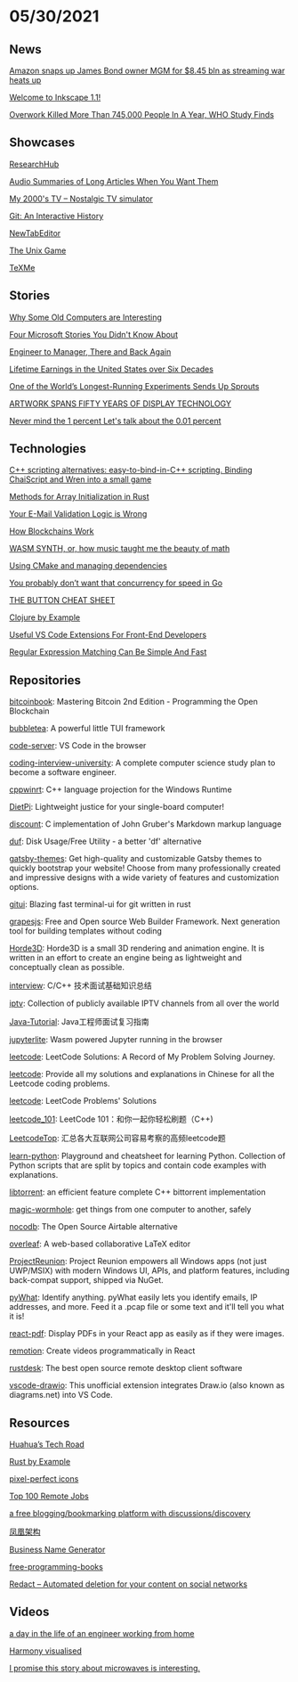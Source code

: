 # 05/30/2021

## News
[Amazon snaps up James Bond owner MGM for $8.45 bln as streaming war heats up](https://www.reuters.com/technology/amazon-snaps-up-james-bond-owner-mgm-845-bln-streaming-war-heats-up-2021-05-26/)

[Welcome to Inkscape 1.1!](https://inkscape.org/news/2021/05/24/welcome-inkscape-11/)

[Overwork Killed More Than 745,000 People In A Year, WHO Study Finds](https://www.npr.org/2021/05/17/997462169/thousands-of-people-are-dying-from-working-long-hours-a-new-who-study-finds)

## Showcases
[ResearchHub](https://www.researchhub.com/about)

[Audio Summaries of Long Articles When You Want Them](https://ausum.io/)

[My 2000's TV – Nostalgic TV simulator](https://my00stv.com/)

[Git: An Interactive History](https://git-history.jpalmer.dev/)

[NewTabEditor](https://notes.tools/)

[The Unix Game](https://unixgame.io/unix50)

[TeXMe](https://susam.github.io/texme/)

## Stories
[Why Some Old Computers are Interesting](http://hccc.org.uk/retro/retro.html)

[Four Microsoft Stories You Didn't Know About](https://fact.substack.com/p/four-microsoft-stories-you-didnt)

[Engineer to Manager, There and Back Again](https://datto.engineering/post/engineer-to-manager-there-and-back-again)

[Lifetime Earnings in the United States over Six Decades](https://bfi.uchicago.edu/insight/research-summary/lifetime-earnings-in-the-united-states-over-six-decades/)

[One of the World’s Longest-Running Experiments Sends Up Sprouts](https://www.nytimes.com/2021/05/11/science/seeds-germinated-michigan-state.html)

[ARTWORK SPANS FIFTY YEARS OF DISPLAY TECHNOLOGY](https://hackaday.com/2021/05/09/artwork-spans-fifty-years-of-display-technology/)

[Never mind the 1 percent Let's talk about the 0.01 percent](https://review.chicagobooth.edu/economics/2017/article/never-mind-1-percent-lets-talk-about-001-percent)

## Technologies
[C++ scripting alternatives: easy-to-bind-in-C++ scripting. Binding ChaiScript and Wren into a small game](https://germandiagogomez.medium.com/c-scripting-alternatives-easy-to-bind-scripting-binding-chaiscript-and-wren-into-a-small-game-174c86b0ecd7)

[Methods for Array Initialization in Rust](https://www.joshmcguigan.com/blog/array-initialization-rust/)

[Your E-Mail Validation Logic is Wrong](https://www.netmeister.org/blog/email.html)

[How Blockchains Work](https://asthasr.github.io/posts/how-blockchains-work/)

[WASM SYNTH, or, how music taught me the beauty of math](https://timdaub.github.io/2020/02/19/wasm-synth/#f1)

[Using CMake and managing dependencies](https://eliasdaler.github.io/using-cmake/)

[You probably don’t want that concurrency for speed in Go](https://sanggon.medium.com/you-probably-dont-want-that-concurrency-in-go-109421e8d23)

[THE BUTTON CHEAT SHEET](https://www.buttoncheatsheet.com/)

[Clojure by Example](https://kimh.github.io/clojure-by-example/#about)

[Useful VS Code Extensions For Front-End Developers](https://www.smashingmagazine.com/2021/05/useful-vs-code-extensions-web-developers/)

[Regular Expression Matching Can Be Simple And Fast](https://swtch.com/~rsc/regexp/regexp1.html)

## Repositories
[bitcoinbook](https://github.com/bitcoinbook/bitcoinbook): Mastering Bitcoin 2nd Edition - Programming the Open Blockchain

[bubbletea](https://github.com/charmbracelet/bubbletea): A powerful little TUI framework

[code-server](https://github.com/cdr/code-server): VS Code in the browser

[coding-interview-university](https://github.com/jwasham/coding-interview-university): A complete computer science study plan to become a software engineer.

[cppwinrt](https://github.com/microsoft/cppwinrt): C++ language projection for the Windows Runtime

[DietPi](https://github.com/MichaIng/DietPi): Lightweight justice for your single-board computer!

[discount](https://github.com/Orc/discount): C implementation of John Gruber's Markdown markup language

[duf](https://github.com/muesli/duf): Disk Usage/Free Utility - a better 'df' alternative

[gatsby-themes](https://github.com/LekoArts/gatsby-themes): Get high-quality and customizable Gatsby themes to quickly bootstrap your website! Choose from many professionally created and impressive designs with a wide variety of features and customization options.

[gitui](https://github.com/extrawurst/gitui): Blazing fast terminal-ui for git written in rust

[grapesjs](https://github.com/artf/grapesjs): Free and Open source Web Builder Framework. Next generation tool for building templates without coding

[Horde3D](https://github.com/horde3d/Horde3D): Horde3D is a small 3D rendering and animation engine. It is written in an effort to create an engine being as lightweight and conceptually clean as possible.

[interview](https://github.com/huihut/interview): C/C++ 技术面试基础知识总结

[iptv](https://github.com/iptv-org/iptv): Collection of publicly available IPTV channels from all over the world

[Java-Tutorial](https://github.com/h2pl/Java-Tutorial): Java工程师面试复习指南

[jupyterlite](https://github.com/jtpio/jupyterlite): Wasm powered Jupyter running in the browser

[leetcode](https://github.com/azl397985856/leetcode): LeetCode Solutions: A Record of My Problem Solving Journey.

[leetcode](https://github.com/grandyang/leetcode): Provide all my solutions and explanations in Chinese for all the Leetcode coding problems.

[leetcode](https://github.com/haoel/leetcode): LeetCode Problems' Solutions

[leetcode_101](https://github.com/changgyhub/leetcode_101): LeetCode 101：和你一起你轻松刷题（C++)

[LeetcodeTop](https://github.com/afatcoder/LeetcodeTop): 汇总各大互联网公司容易考察的高频leetcode题

[learn-python](https://github.com/trekhleb/learn-python): Playground and cheatsheet for learning Python. Collection of Python scripts that are split by topics and contain code examples with explanations.

[libtorrent](https://github.com/arvidn/libtorrent): an efficient feature complete C++ bittorrent implementation

[magic-wormhole](https://github.com/magic-wormhole/magic-wormhole): get things from one computer to another, safely

[nocodb](https://github.com/nocodb/nocodb): The Open Source Airtable alternative

[overleaf](https://github.com/overleaf/overleaf): A web-based collaborative LaTeX editor

[ProjectReunion](https://github.com/microsoft/ProjectReunion): Project Reunion empowers all Windows apps (not just UWP/MSIX) with modern Windows UI, APIs, and platform features, including back-compat support, shipped via NuGet.

[pyWhat](https://github.com/bee-san/pyWhat): Identify anything. pyWhat easily lets you identify emails, IP addresses, and more. Feed it a .pcap file or some text and it'll tell you what it is!

[react-pdf](https://github.com/wojtekmaj/react-pdf): Display PDFs in your React app as easily as if they were images.

[remotion](https://github.com/JonnyBurger/remotion): Create videos programmatically in React

[rustdesk](https://github.com/rustdesk/rustdesk): The best open source remote desktop client software

[vscode-drawio](https://github.com/hediet/vscode-drawio): This unofficial extension integrates Draw.io (also known as diagrams.net) into VS Code.

## Resources
[Huahua’s Tech Road](https://zxi.mytechroad.com/blog/)

[Rust by Example](https://doc.rust-lang.org/stable/rust-by-example/)

[pixel-perfect icons](https://iconic.app/)

[Top 100 Remote Jobs](https://remotists.com/top100_remotejobs/)

[a free blogging/bookmarking platform with discussions/discovery](https://wndr.xyz/)

[凤凰架构](http://icyfenix.cn/)

[Business Name Generator](https://looka.com/business-name-generator)

[free-programming-books](https://github.com/EbookFoundation/free-programming-books)

[Redact – Automated deletion for your content on social networks](https://redact.dev/?hn)

## Videos
[a day in the life of an engineer working from home](https://www.youtube.com/watch?v=Rgx8dpiPwpA)

[Harmony visualised](https://www.youtube.com/watch?v=qdhVPF17E0c)

[I promise this story about microwaves is interesting.](https://www.youtube.com/watch?v=2tdiKTSdE9Y)

